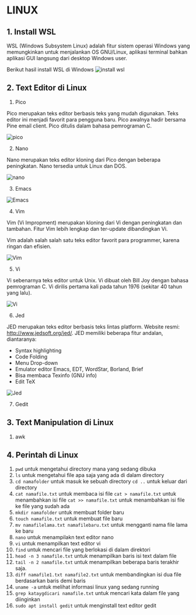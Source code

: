 # LINUX

## 1. Install WSL

WSL (Windows Subsystem Linux) adalah  fitur sistem operasi Windows yang memungkinkan untuk menjalankan OS GNU/Linux, aplikasi terminal bahkan aplikasi GUI langsung dari desktop Windows user.

Berikut hasil install WSL di Windows
![install wsl](https://user-images.githubusercontent.com/82355684/221509865-500eba5d-a340-4e40-9843-0d1bed8e81b1.png)


## 2. Text Editor di Linux

1. Pico

Pico merupakan teks editor berbasis teks yang mudah digunakan. Teks editor ini menjadi favorit para pengguna baru. Pico awalnya hadir bersama Pine email client. Pico ditulis dalam bahasa pemrograman C.

![pico](https://user-images.githubusercontent.com/82355684/221513391-14273a86-2900-405c-b7a3-c8d7df64054f.png)

2. Nano

Nano merupakan teks editor kloning dari Pico dengan beberapa peningkatan. Nano tersedia untuk Linux dan DOS.

![nano](https://user-images.githubusercontent.com/82355684/221520758-c32f4bc4-7ee0-414a-bf2f-1aa5ccc1921d.png)

3. Emacs


![Emacs](https://user-images.githubusercontent.com/82355684/221521070-127d4abc-ff22-4dd3-8d5c-a3afbb8e0763.png)


4. Vim

Vim (Vi Impropment) merupakan kloning dari Vi dengan peningkatan dan tambahan. Fitur Vim lebih lengkap dan ter-update dibandingkan Vi.

Vim adalah salah salah satu teks editor favorit para programmer, karena ringan dan efisien.

![Vim](https://user-images.githubusercontent.com/82355684/221521339-3b608809-37e4-427c-b6a3-2998590f9dbe.png)


5. Vi

Vi sebenarnya teks editor untuk Unix. Vi dibuat oleh Bill Joy dengan bahasa pemrograman C. Vi dirilis pertama kali pada tahun 1976 (sekitar 40 tahun yang lalu).

![Vi](https://user-images.githubusercontent.com/82355684/221521967-f3e417d5-5c33-41db-ba42-08b0db3460bc.png)

6. Jed

JED merupakan teks editor berbasis teks lintas platform. Website resmi: http://www.jedsoft.org/jed/. JED memiliki beberapa fitur andalan, diantaranya:

* Syntax highlighting
* Code Folding
* Menu Drop-down
* Emulator editor Emacs, EDT, WordStar, Borland, Brief
* Bisa membaca Texinfo (GNU info)
* Edit TeX

![Jed](https://user-images.githubusercontent.com/82355684/221521655-bcf8297e-d863-44e3-9b6c-40e0ec53dce1.png)

7. Gedit





## 3. Text Manipulation di Linux

1. awk




## 4. Perintah di Linux

1. ```pwd``` untuk mengetahui directory mana yang sedang dibuka
2. ```ls``` untuk mengetahui file apa saja yang ada di dalam directory
3. ```cd namafolder``` untuk masuk ke sebuah directory ```cd ..``` untuk keluar dari directory
4. ```cat namafile.txt``` untuk membaca isi file ```cat > namafile.txt``` untuk menambahkan isi file ```cat >> namafile.txt``` untuk menambahkan isi file ke file yang sudah ada
5. ```mkdir namafolder``` untuk membuat folder baru
6. ```touch namafile.txt``` untuk membuat file baru
7. ```mv namafilelama.txt namafilebaru.txt``` untuk mengganti nama file lama ke baru 
8. ```nano``` untuk menampilakn text editor nano
9. ```vi``` untuk menampilkan text editor vi
10. ```find``` untuk mencari file yang berlokasi di dalam direktori
11. ```head -n 3 namafile.txt``` untuk menampilkan baris isi text dalam file
12. ```tail -n 2 namafile.txt``` untuk menampilkan beberapa baris terakhir saja.
13. ```diff namafile1.txt namafile2.txt``` untuk membandingkan isi dua file berdasarkan baris demi baris  
14. ```uname -a``` untuk melihat informasi linux yang sedang running
15. ```grep kataygdicari namafile.txt``` untuk mencari kata dalam file yang diinginkan
16. ```sudo apt install gedit``` untuk menginstall text editor gedit